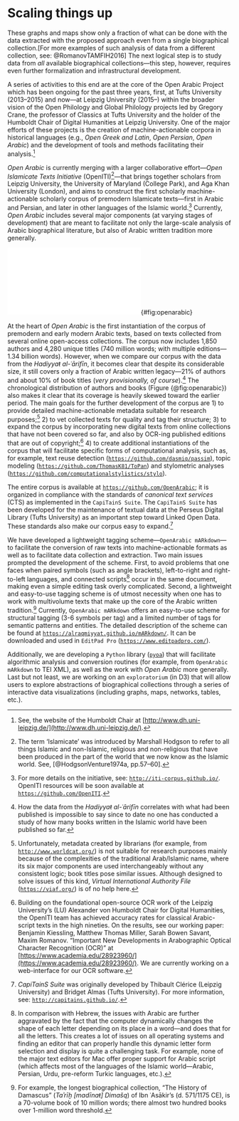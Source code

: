 # Scaling things up

These graphs and maps show only a fraction of what can be done with the data extracted with the proposed approach even from a single biographical collection.[For more examples of such analysis of data from a different collection, see: @RomanovTAMFIH2016] The next logical step is to study data from *all* available biographical collections—this step, however, requires even further formalization and infrastructural development.

A series of activities to this end are at the core of the Open Arabic Project which has been ongoing for the past three years, first, at Tufts University (2013–2015) and now—at Leipzig University (2015–) within the broader vision of the Open Philology and Global Philology projects led by Gregory Crane, the professor of Classics at Tufts University and the holder of the Humboldt Chair of Digital Humanities at Leipzig University. One of the major efforts of these projects is the creation of machine-actionable corpora in historical languages (e.g., *Open Greek and Latin*, *Open Persian*, *Open Arabic*) and the development of tools and methods facilitating their analysis.[^1529659805]

[^1529659805]: See, the website of the Humboldt Chair at [http://www.dh.uni-leipzig.de/](http://www.dh.uni-leipzig.de/).

*Open Arabic* is currently merging with a larger collaborative effort—*Open Islamicate Texts Initiative* (OpenITI)[^fn00020]—that brings together scholars from Leipzig University, the University of Maryland (College Park), and Aga Khan University (London), and aims to construct the first scholarly machine-actionable scholarly corpus of premodern Islamicate texts—first in Arabic and Persian, and later in other languages of the Islamic world.[^fn00021] Currently, *Open Arabic* includes several major components (at varying stages of development) that are meant to facilitate not only the large-scale analysis of Arabic biographical literature, but also of Arabic written tradition more generally.

[^fn00020]: The term ‘Islamicate’ was introduced by Marshall Hodgson to refer to all things Islamic and non-Islamic, religious and non-religious that have been produced in the part of the world that we now know as the Islamic world. See, [@HodgsonVenture1974a, pp.57–60].

[^fn00021]: For more details on the initiative, see: [`http://iti-corpus.github.io/`](http://iti-corpus.github.io/). OpenITI resources will be soon available at [`https://github.com/OpenITI`](https://github.com/OpenITI).

![Chronological distribution of authors and books in the OpenArabic Corpus.](./images/oa_only.pdf){#fig:openarabic}

At the heart of *Open Arabic* is the first instantiation of the corpus of premodern and early modern Arabic texts, based on texts collected from several online open-access collections. The corpus now includes 1,850 authors and 4,280 unique titles (740 million words; with multiple editions—1.34 billion words). However, when we compare our corpus with the data from the *Hadiyyaŧ al-ʿārifīn*, it becomes clear that despite its considerable size, it still covers only a fraction of Arabic written legacy—21% of authors and about 10% of book titles (*very provisionally, of course*).[^fn00022] The chronological distribution of authors and books (Figure {@fig:openarabic}) also makes it clear that its coverage is heavily skewed toward the earlier period. The main goals for the further development of the corpus are 1) to provide detailed machine-actionable metadata suitable for research purposes;[^fn00023] 2) to vet collected texts for quality and tag their structure; 3) to expand the corpus by incorporating new digital texts from online collections that have not been covered so far, and also by OCR-ing published editions that are out of copyright;[^fn00024] 4) to create additional instantiations of the corpus that will facilitate specific forms of computational analysis, such as, for example, text reuse detection ([`https://github.com/dasmiq/passim`](https://github.com/dasmiq/passim)), topic modeling ([`https://github.com/ThomasK81/ToPan`](https://github.com/ThomasK81/ToPan)) and stylometric analyses ([`https://github.com/computationalstylistics/stylo`](https://github.com/computationalstylistics/stylo)).

The entire corpus is available at [`https://github.com/OpenArabic`](https://github.com/OpenArabic); it is organized in compliance with the standards of *canonical text services* (CTS) as implemented in the `CapiTainS Suite`. The `CapiTainS Suite` has been developed for the maintenance of textual data at the Perseus Digital Library (Tufts University) as an important step toward Linked Open Data. These standards also make our corpus easy to expand.[^fn00025]

[^fn00022]: How the data from the *Hadiyyaŧ al-ʿārifīn* correlates with what had been published is impossible to say since to date no one has conducted a study of how many books written in the Islamic world have been published so far.

[^fn00023]: Unfortunately, metadata created by librarians (for example, from [`http://www.worldcat.org/`](http://www.worldcat.org/)) is not suitable for research purposes mainly because of the complexities of the traditional Arab/Islamic name, where its six major components are used interchangeably without any consistent logic; book titles pose similar issues. Although designed to solve issues of this kind, *Virtual International Authority File* ([`https://viaf.org/`](https://viaf.org/)) is of no help here.

[^fn00024]: Building on the foundational open-source OCR work of the Leipzig University’s (LU) Alexander von Humboldt Chair for Digital Humanities, the OpenITI team has achieved accuracy rates for classical Arabic-script texts in the high nineties. On the results, see our working paper: Benjamin Kiessling, Matthew Thomas Miller, Sarah Bowen Savant, Maxim Romanov. “Important New Developments in Arabographic Optical Character Recognition (OCR)” at [https://www.academia.edu/28923960/](https://www.academia.edu/28923960/). We are currently working on a web-interface for our OCR software.

[^fn00025]: *CapiTainS Suite* was originally developed by Thibault Clérice (Leipzig University) and Bridget Almas (Tufts University). For more information, see: [`http://capitains.github.io/`](http://capitains.github.io/pages/guidelines).

We have developed a lightweight tagging scheme—`OpenArabic mARkdown`—to facilitate the conversion of raw texts into machine-actionable formats as well as to facilitate data collection and extraction. Two main issues prompted the development of the scheme. First, to avoid problems that one faces when paired symbols (such as angle brackets), left-to-right and right-to-left languages, and connected scripts[^fn00026] occur in the same document, making even a simple editing task overly complicated. Second, a lightweight and easy-to-use tagging scheme is of utmost necessity when one has to work with multivolume texts that make up the core of the Arabic written tradition.[^fn00027] Currently, `OpenArabic mARkdown` offers an easy-to-use scheme for structural tagging (3-6 symbols per tag) and a limited number of tags for semantic patterns and entities. The detailed description of the scheme can be found at [`https://alraqmiyyat.github.io/mARkdown/`](https://alraqmiyyat.github.io/mARkdown/). It can be downloaded and used in `EditPad Pro` ([`https://www.editpadpro.com/`](https://www.editpadpro.com/)).

[^fn00026]: In comparison with Hebrew, the issues with Arabic are further aggravated by the fact that the computer dynamically changes the shape of each letter depending on its place in a word—and does that for all the letters. This creates a lot of issues on all operating systems and finding an editor that can properly handle this dynamic letter form selection and display is quite a challenging task. For example, none of the major text editors for Mac offer proper support for Arabic script (which affects most of the languages of the Islamic world—Arabic, Persian, Urdu, pre-reform Turkic languages, etc.).

[^fn00027]: For example, the longest biographical collection, “The History of Damascus” (*Taʾrīḫ [madīnaŧ] Dimašq*) of Ibn ʿAsākir’s (d. 571/1175 CE), is a 70-volume book of 10 million words; there almost two hundred books over 1-million word threshold.

Additionally, we are developing a `Python` library ([`pyoa`](https://pypi.python.org/pypi/pyoa)) that will facilitate algorithmic analysis and conversion routines (for example, from `OpenArabic mARkdown` to TEI XML), as well as the work with *Open Arabic* more generally. Last but not least, we are working on an `exploratorium` (in D3) that will allow users to explore abstractions of biographical collections through a series of interactive data visualizations (including graphs, maps, networks, tables, etc.).
